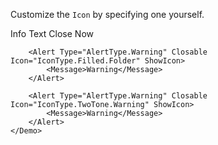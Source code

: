 ﻿<Codebox Title="Custom" id="components-alert-demo-custom">
    <Description>
        <p>
            Customize the <code>Icon</code> by specifying one yourself.
        </p>
    </Description>
    <Demo>
        <Alert Type="AlertType.Info" Closable Icon="IconType.Outlined.Github" ShowIcon>
            <Message>Info Text</Message>
            <CloseText>Close Now</CloseText>
        </Alert>

        <Alert Type="AlertType.Warning" Closable Icon="IconType.Filled.Folder" ShowIcon>
            <Message>Warning</Message>
        </Alert>

        <Alert Type="AlertType.Warning" Closable Icon="IconType.TwoTone.Warning" ShowIcon>
            <Message>Warning</Message>
        </Alert>
    </Demo>
</Codebox>